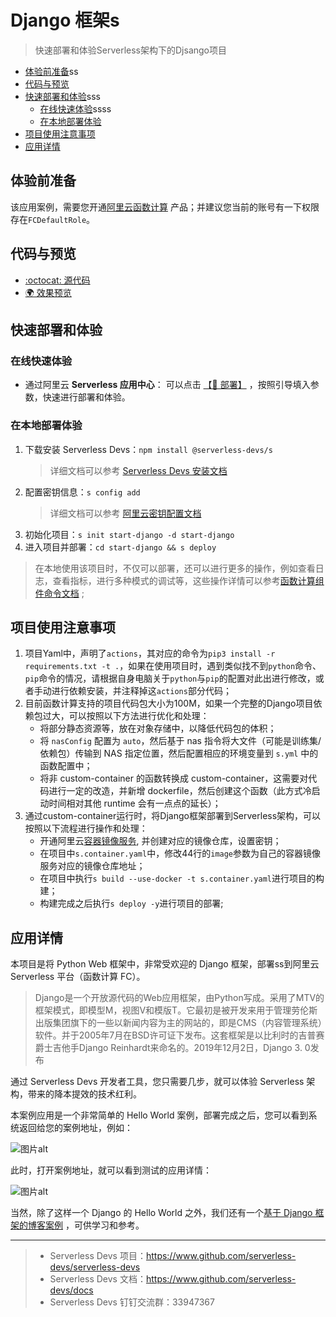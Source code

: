 # Django 框架s

> 快速部署和体验Serverless架构下的Djsango项目

- [体验前准备](#体验前准备)ss
- [代码与预览](#代码与预览)
- [快速部署和体验](#快速部署和体验)sss
    - [在线快速体验](#在线快速体验)ssss
    - [在本地部署体验](#在本地部署体验)
- [项目使用注意事项](#项目使用注意事项)
- [应用详情](#应用详情)

## 体验前准备

该应用案例，需要您开通[阿里云函数计算](https://fcnext.console.aliyun.com/) 产品；并建议您当前的账号有一下权限存在`FCDefaultRole`。

## 代码与预览

- [:octocat: 源代码](https://github.com/devsapp/start-web-framework/tree/master/web-framework/python/django/src)
- [:earth_africa: 效果预览](http://django.web-framework.1583208943291465.cn-shenzhen.fc.devsapp.net/)

## 快速部署和体验
### 在线快速体验

- 通过阿里云 **Serverless 应用中心**： 可以点击 [【🚀 部署】](https://fcnext.console.aliyun.com/applications/create?template=start-django) ，按照引导填入参数，快速进行部署和体验。

### 在本地部署体验

1. 下载安装 Serverless Devs：`npm install @serverless-devs/s` 
    > 详细文档可以参考 [Serverless Devs 安装文档](https://github.com/Serverless-Devs/Serverless-Devs/blob/master/docs/zh/install.md)
2. 配置密钥信息：`s config add`
    > 详细文档可以参考 [阿里云密钥配置文档](https://github.com/devsapp/fc/blob/main/docs/zh/config.md)
3. 初始化项目：`s init start-django -d start-django`
4. 进入项目并部署：`cd start-django && s deploy`

> 在本地使用该项目时，不仅可以部署，还可以进行更多的操作，例如查看日志，查看指标，进行多种模式的调试等，这些操作详情可以参考[函数计算组件命令文档](https://github.com/devsapp/fc#%E6%96%87%E6%A1%A3%E7%9B%B8%E5%85%B3) ;

## 项目使用注意事项

1. 项目Yaml中，声明了`actions`，其对应的命令为`pip3 install -r requirements.txt -t .`，如果在使用项目时，遇到类似找不到`python`命令、`pip`命令的情况，请根据自身电脑关于`python`与`pip`的配置对此出进行修改，或者手动进行依赖安装，并注释掉这`actions`部分代码；
2. 目前函数计算支持的项目代码包大小为100M，如果一个完整的Django项目依赖包过大，可以按照以下方法进行优化和处理：
    - 将部分静态资源等，放在对象存储中，以降低代码包的体积；
    - 将 `nasConfig` 配置为 `auto`，然后基于 nas 指令将大文件（可能是训练集/依赖包）传输到 NAS 指定位置，然后配置相应的环境变量到 `s.yml` 中的函数配置中；
    - 将非 custom-container 的函数转换成 custom-container，这需要对代码进行一定的改造，并新增 dockerfile，然后创建这个函数（此方式冷启动时间相对其他 runtime 会有一点点的延长）；
3. 通过custom-container运行时，将Django框架部署到Serverless架构，可以按照以下流程进行操作和处理：
    - 开通阿里云[容器镜像服务](https://cr.console.aliyun.com/), 并创建对应的镜像仓库，设置密钥；
    - 在项目中`s.container.yaml`中，修改44行的`image`参数为自己的容器镜像服务对应的镜像仓库地址；
    - 在项目中执行`s build --use-docker -t s.container.yaml`进行项目的构建；
    - 构建完成之后执行`s deploy -y`进行项目的部署;

## 应用详情

本项目是将 Python Web 框架中，非常受欢迎的 Django 框架，部署ss到阿里云 Serverless 平台（函数计算 FC）。

> Django是一个开放源代码的Web应用框架，由Python写成。采用了MTV的框架模式，即模型M，视图V和模版T。它最初是被开发来用于管理劳伦斯出版集团旗下的一些以新闻内容为主的网站的，即是CMS（内容管理系统）软件。并于2005年7月在BSD许可证下发布。这套框架是以比利时的吉普赛爵士吉他手Django Reinhardt来命名的。2019年12月2日，Django 3. 0发布

通过 Serverless Devs 开发者工具，您只需要几步，就可以体验 Serverless 架构，带来的降本提效的技术红利。

本案例应用是一个非常简单的 Hello World 案例，部署完成之后，您可以看到系统返回给您的案例地址，例如：

![图片alt](https://serverless-article-picture.oss-cn-hangzhou.aliyuncs.com/1644567419851_20220211081700122623.png)

此时，打开案例地址，就可以看到测试的应用详情：

![图片alt](https://serverless-article-picture.oss-cn-hangzhou.aliyuncs.com/1644567448674_20220211081728869982.png)

当然，除了这样一个 Django 的 Hello World 之外，我们还有一个[基于 Django 框架的博客案例](https://github.com/devsapp/start-web-framework/tree/master/example/django-blog/src) ，可供学习和参考。

-----

> - Serverless Devs 项目：https://www.github.com/serverless-devs/serverless-devs   
> - Serverless Devs 文档：https://www.github.com/serverless-devs/docs   
> - Serverless Devs 钉钉交流群：33947367    
